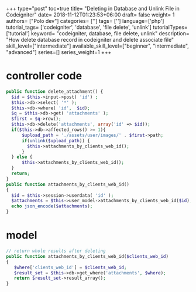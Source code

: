 +++
type="post"
toc=true
title= "Deleting in Database and Unlink File in Codeigniter"
date= 2018-11-12T01:23:53+06:00
draft= false
weight= 1
authors= ["Polo dev"]
categories= ['']
tags= ['']
language=['php']
tutorial_tags= ['codeigniter', 'database', 'file delete', 'unlink']
tutorialTypes=['tutorial']
keyword= "codeigniter, database, file delete, unlink"
description= "How delete database record in codeigniter and delete associate file"
skill_level=["intermediate"]
available_skill_level=["beginner", "intermediate", "advanced"]
series=[]
series_weight=1
+++

# controller code
~~~php
public function delete_attachment() {
  $id = $this->input->post( 'id') ;
  $this->db->select( '*' );
  $this->db->where( 'id',  $id);
  $q = $this->db->get( 'attachments' );
  $first = $q->row();
  $this->db->delete('attachments', array('id' => $id));
  if($this->db->affected_rows() >= 1){
      $upload_path = './assets/user/images/' . $first->path;
      if(unlink($upload_path)) {
        $this->attachments_by_clients_web_id();
      }
  } else {
      $this->attachments_by_clients_web_id();
  }
  return;
}
public function attachments_by_clients_web_id()
{
  $id = $this->session->userdata( 'id' );
  $attachments = $this->user_model->attachments_by_clients_web_id($id);
  echo json_encode($attachments);
}
~~~


# model

~~~php
// return whole results after deleting
public function attachments_by_clients_web_id($clients_web_id)
{
   $where['clients_web_id'] = $clients_web_id;
   $result_set = $this->db->get_where('attachments', $where);
   return $result_set->result_array();
}
~~~





